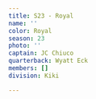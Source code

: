 ```yaml
---
title: S23 - Royal
name: ''
color: Royal
season: 23
photo: ''
captain: JC Chiuco
quarterback: Wyatt Eck
members: []
division: Kiki

---
```

